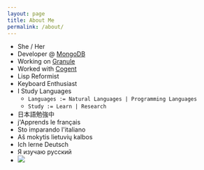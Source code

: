 ```yaml
---
layout: page
title: About Me
permalink: /about/
---
```


* She / Her
* Developer @ [MongoDB](https://www.mongodb.com/)
* Working on [Granule](https://granule-project.github.io/)
* Worked with [Cogent](https://ts.data61.csiro.au/projects/TS/cogent.pml)
* Lisp Reformist
* Keyboard Enthusiast
* I Study Languages
  - `Languages := Natural Languages | Programming Languages`
  - `Study := Learn | Research`
* 日本語勉強中
* j'Apprends le français
* Sto imparando l'italiano
* Aš mokytis lietuvių kalbos
* Ich lerne Deutsch
* Я изучаю русский
* <img src="https://static.fsf.org/nosvn/associate/crm/645521.png"/>
